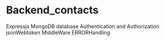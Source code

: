 # Backend_contacts
Expressjs 
MongoDB 
database 
Authentication and Authorization 
jsonWebtoken 
MiddleWare 
ERRORHandling
